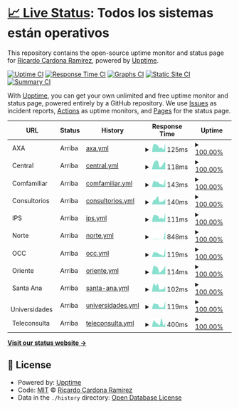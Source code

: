 # [📈 Live Status](https://ricardona.github.io/statuspage): <!--live status--> **Todos los sistemas están operativos**

This repository contains the open-source uptime monitor and status page for [Ricardo Cardona Ramirez](https://www.linkedin.com/in/ricardo-cardona-ramirez-668b4122/), powered by [Upptime](https://github.com/upptime/upptime).

[![Uptime CI](https://github.com/ricardona/statuspage/workflows/Uptime%20CI/badge.svg)](https://github.com/ricardona/statuspage/actions?query=workflow%3A%22Uptime+CI%22)
[![Response Time CI](https://github.com/ricardona/statuspage/workflows/Response%20Time%20CI/badge.svg)](https://github.com/ricardona/statuspage/actions?query=workflow%3A%22Response+Time+CI%22)
[![Graphs CI](https://github.com/ricardona/statuspage/workflows/Graphs%20CI/badge.svg)](https://github.com/ricardona/statuspage/actions?query=workflow%3A%22Graphs+CI%22)
[![Static Site CI](https://github.com/ricardona/statuspage/workflows/Static%20Site%20CI/badge.svg)](https://github.com/ricardona/statuspage/actions?query=workflow%3A%22Static+Site+CI%22)
[![Summary CI](https://github.com/ricardona/statuspage/workflows/Summary%20CI/badge.svg)](https://github.com/ricardona/statuspage/actions?query=workflow%3A%22Summary+CI%22)

With [Upptime](https://upptime.js.org), you can get your own unlimited and free uptime monitor and status page, powered entirely by a GitHub repository. We use [Issues](https://github.com/ricardona/statuspage/issues) as incident reports, [Actions](https://github.com/ricardona/statuspage/actions) as uptime monitors, and [Pages](https://ricardona.github.io/statuspage) for the status page.

<!--start: status pages-->
<!-- This summary is generated by Upptime (https://github.com/upptime/upptime) -->
<!-- Do not edit this manually, your changes will be overwritten -->
<!-- prettier-ignore -->
| URL | Status | History | Response Time | Uptime |
| --- | ------ | ------- | ------------- | ------ |
| <img alt="" src="https://favicons.githubusercontent.com/axacolpatria.imedicalcloud.net" height="13"> AXA | Arriba | [axa.yml](https://github.com/imedicalservices/statuspage/commits/HEAD/history/axa.yml) | <details><summary><img alt="Response time graph" src="./graphs/axa/response-time-week.png" height="20"> 125ms</summary><br><a href="https://status.imedicalcloud.net/history/axa"><img alt="Response time 154" src="https://img.shields.io/endpoint?url=https%3A%2F%2Fraw.githubusercontent.com%2Fimedicalservices%2Fstatuspage%2FHEAD%2Fapi%2Faxa%2Fresponse-time.json"></a><br><a href="https://status.imedicalcloud.net/history/axa"><img alt="24-hour response time 241" src="https://img.shields.io/endpoint?url=https%3A%2F%2Fraw.githubusercontent.com%2Fimedicalservices%2Fstatuspage%2FHEAD%2Fapi%2Faxa%2Fresponse-time-day.json"></a><br><a href="https://status.imedicalcloud.net/history/axa"><img alt="7-day response time 125" src="https://img.shields.io/endpoint?url=https%3A%2F%2Fraw.githubusercontent.com%2Fimedicalservices%2Fstatuspage%2FHEAD%2Fapi%2Faxa%2Fresponse-time-week.json"></a><br><a href="https://status.imedicalcloud.net/history/axa"><img alt="30-day response time 130" src="https://img.shields.io/endpoint?url=https%3A%2F%2Fraw.githubusercontent.com%2Fimedicalservices%2Fstatuspage%2FHEAD%2Fapi%2Faxa%2Fresponse-time-month.json"></a><br><a href="https://status.imedicalcloud.net/history/axa"><img alt="1-year response time 154" src="https://img.shields.io/endpoint?url=https%3A%2F%2Fraw.githubusercontent.com%2Fimedicalservices%2Fstatuspage%2FHEAD%2Fapi%2Faxa%2Fresponse-time-year.json"></a></details> | <details><summary><a href="https://status.imedicalcloud.net/history/axa">100.00%</a></summary><a href="https://status.imedicalcloud.net/history/axa"><img alt="All-time uptime 99.94%" src="https://img.shields.io/endpoint?url=https%3A%2F%2Fraw.githubusercontent.com%2Fimedicalservices%2Fstatuspage%2FHEAD%2Fapi%2Faxa%2Fuptime.json"></a><br><a href="https://status.imedicalcloud.net/history/axa"><img alt="24-hour uptime 100.00%" src="https://img.shields.io/endpoint?url=https%3A%2F%2Fraw.githubusercontent.com%2Fimedicalservices%2Fstatuspage%2FHEAD%2Fapi%2Faxa%2Fuptime-day.json"></a><br><a href="https://status.imedicalcloud.net/history/axa"><img alt="7-day uptime 100.00%" src="https://img.shields.io/endpoint?url=https%3A%2F%2Fraw.githubusercontent.com%2Fimedicalservices%2Fstatuspage%2FHEAD%2Fapi%2Faxa%2Fuptime-week.json"></a><br><a href="https://status.imedicalcloud.net/history/axa"><img alt="30-day uptime 99.94%" src="https://img.shields.io/endpoint?url=https%3A%2F%2Fraw.githubusercontent.com%2Fimedicalservices%2Fstatuspage%2FHEAD%2Fapi%2Faxa%2Fuptime-month.json"></a><br><a href="https://status.imedicalcloud.net/history/axa"><img alt="1-year uptime 99.94%" src="https://img.shields.io/endpoint?url=https%3A%2F%2Fraw.githubusercontent.com%2Fimedicalservices%2Fstatuspage%2FHEAD%2Fapi%2Faxa%2Fuptime-year.json"></a></details>
| <img alt="" src="https://favicons.githubusercontent.com/central.imedicalcloud.net" height="13"> Central | Arriba | [central.yml](https://github.com/imedicalservices/statuspage/commits/HEAD/history/central.yml) | <details><summary><img alt="Response time graph" src="./graphs/central/response-time-week.png" height="20"> 118ms</summary><br><a href="https://status.imedicalcloud.net/history/central"><img alt="Response time 154" src="https://img.shields.io/endpoint?url=https%3A%2F%2Fraw.githubusercontent.com%2Fimedicalservices%2Fstatuspage%2FHEAD%2Fapi%2Fcentral%2Fresponse-time.json"></a><br><a href="https://status.imedicalcloud.net/history/central"><img alt="24-hour response time 212" src="https://img.shields.io/endpoint?url=https%3A%2F%2Fraw.githubusercontent.com%2Fimedicalservices%2Fstatuspage%2FHEAD%2Fapi%2Fcentral%2Fresponse-time-day.json"></a><br><a href="https://status.imedicalcloud.net/history/central"><img alt="7-day response time 118" src="https://img.shields.io/endpoint?url=https%3A%2F%2Fraw.githubusercontent.com%2Fimedicalservices%2Fstatuspage%2FHEAD%2Fapi%2Fcentral%2Fresponse-time-week.json"></a><br><a href="https://status.imedicalcloud.net/history/central"><img alt="30-day response time 128" src="https://img.shields.io/endpoint?url=https%3A%2F%2Fraw.githubusercontent.com%2Fimedicalservices%2Fstatuspage%2FHEAD%2Fapi%2Fcentral%2Fresponse-time-month.json"></a><br><a href="https://status.imedicalcloud.net/history/central"><img alt="1-year response time 154" src="https://img.shields.io/endpoint?url=https%3A%2F%2Fraw.githubusercontent.com%2Fimedicalservices%2Fstatuspage%2FHEAD%2Fapi%2Fcentral%2Fresponse-time-year.json"></a></details> | <details><summary><a href="https://status.imedicalcloud.net/history/central">100.00%</a></summary><a href="https://status.imedicalcloud.net/history/central"><img alt="All-time uptime 99.98%" src="https://img.shields.io/endpoint?url=https%3A%2F%2Fraw.githubusercontent.com%2Fimedicalservices%2Fstatuspage%2FHEAD%2Fapi%2Fcentral%2Fuptime.json"></a><br><a href="https://status.imedicalcloud.net/history/central"><img alt="24-hour uptime 100.00%" src="https://img.shields.io/endpoint?url=https%3A%2F%2Fraw.githubusercontent.com%2Fimedicalservices%2Fstatuspage%2FHEAD%2Fapi%2Fcentral%2Fuptime-day.json"></a><br><a href="https://status.imedicalcloud.net/history/central"><img alt="7-day uptime 100.00%" src="https://img.shields.io/endpoint?url=https%3A%2F%2Fraw.githubusercontent.com%2Fimedicalservices%2Fstatuspage%2FHEAD%2Fapi%2Fcentral%2Fuptime-week.json"></a><br><a href="https://status.imedicalcloud.net/history/central"><img alt="30-day uptime 100.00%" src="https://img.shields.io/endpoint?url=https%3A%2F%2Fraw.githubusercontent.com%2Fimedicalservices%2Fstatuspage%2FHEAD%2Fapi%2Fcentral%2Fuptime-month.json"></a><br><a href="https://status.imedicalcloud.net/history/central"><img alt="1-year uptime 99.98%" src="https://img.shields.io/endpoint?url=https%3A%2F%2Fraw.githubusercontent.com%2Fimedicalservices%2Fstatuspage%2FHEAD%2Fapi%2Fcentral%2Fuptime-year.json"></a></details>
| <img alt="" src="https://favicons.githubusercontent.com/comfamiliar.imedicalcloud.net" height="13"> Comfamiliar | Arriba | [comfamiliar.yml](https://github.com/imedicalservices/statuspage/commits/HEAD/history/comfamiliar.yml) | <details><summary><img alt="Response time graph" src="./graphs/comfamiliar/response-time-week.png" height="20"> 143ms</summary><br><a href="https://status.imedicalcloud.net/history/comfamiliar"><img alt="Response time 159" src="https://img.shields.io/endpoint?url=https%3A%2F%2Fraw.githubusercontent.com%2Fimedicalservices%2Fstatuspage%2FHEAD%2Fapi%2Fcomfamiliar%2Fresponse-time.json"></a><br><a href="https://status.imedicalcloud.net/history/comfamiliar"><img alt="24-hour response time 270" src="https://img.shields.io/endpoint?url=https%3A%2F%2Fraw.githubusercontent.com%2Fimedicalservices%2Fstatuspage%2FHEAD%2Fapi%2Fcomfamiliar%2Fresponse-time-day.json"></a><br><a href="https://status.imedicalcloud.net/history/comfamiliar"><img alt="7-day response time 143" src="https://img.shields.io/endpoint?url=https%3A%2F%2Fraw.githubusercontent.com%2Fimedicalservices%2Fstatuspage%2FHEAD%2Fapi%2Fcomfamiliar%2Fresponse-time-week.json"></a><br><a href="https://status.imedicalcloud.net/history/comfamiliar"><img alt="30-day response time 134" src="https://img.shields.io/endpoint?url=https%3A%2F%2Fraw.githubusercontent.com%2Fimedicalservices%2Fstatuspage%2FHEAD%2Fapi%2Fcomfamiliar%2Fresponse-time-month.json"></a><br><a href="https://status.imedicalcloud.net/history/comfamiliar"><img alt="1-year response time 159" src="https://img.shields.io/endpoint?url=https%3A%2F%2Fraw.githubusercontent.com%2Fimedicalservices%2Fstatuspage%2FHEAD%2Fapi%2Fcomfamiliar%2Fresponse-time-year.json"></a></details> | <details><summary><a href="https://status.imedicalcloud.net/history/comfamiliar">100.00%</a></summary><a href="https://status.imedicalcloud.net/history/comfamiliar"><img alt="All-time uptime 99.96%" src="https://img.shields.io/endpoint?url=https%3A%2F%2Fraw.githubusercontent.com%2Fimedicalservices%2Fstatuspage%2FHEAD%2Fapi%2Fcomfamiliar%2Fuptime.json"></a><br><a href="https://status.imedicalcloud.net/history/comfamiliar"><img alt="24-hour uptime 100.00%" src="https://img.shields.io/endpoint?url=https%3A%2F%2Fraw.githubusercontent.com%2Fimedicalservices%2Fstatuspage%2FHEAD%2Fapi%2Fcomfamiliar%2Fuptime-day.json"></a><br><a href="https://status.imedicalcloud.net/history/comfamiliar"><img alt="7-day uptime 100.00%" src="https://img.shields.io/endpoint?url=https%3A%2F%2Fraw.githubusercontent.com%2Fimedicalservices%2Fstatuspage%2FHEAD%2Fapi%2Fcomfamiliar%2Fuptime-week.json"></a><br><a href="https://status.imedicalcloud.net/history/comfamiliar"><img alt="30-day uptime 100.00%" src="https://img.shields.io/endpoint?url=https%3A%2F%2Fraw.githubusercontent.com%2Fimedicalservices%2Fstatuspage%2FHEAD%2Fapi%2Fcomfamiliar%2Fuptime-month.json"></a><br><a href="https://status.imedicalcloud.net/history/comfamiliar"><img alt="1-year uptime 99.96%" src="https://img.shields.io/endpoint?url=https%3A%2F%2Fraw.githubusercontent.com%2Fimedicalservices%2Fstatuspage%2FHEAD%2Fapi%2Fcomfamiliar%2Fuptime-year.json"></a></details>
| <img alt="" src="https://favicons.githubusercontent.com/consultorios.imedicalcloud.net" height="13"> Consultorios | Arriba | [consultorios.yml](https://github.com/imedicalservices/statuspage/commits/HEAD/history/consultorios.yml) | <details><summary><img alt="Response time graph" src="./graphs/consultorios/response-time-week.png" height="20"> 140ms</summary><br><a href="https://status.imedicalcloud.net/history/consultorios"><img alt="Response time 150" src="https://img.shields.io/endpoint?url=https%3A%2F%2Fraw.githubusercontent.com%2Fimedicalservices%2Fstatuspage%2FHEAD%2Fapi%2Fconsultorios%2Fresponse-time.json"></a><br><a href="https://status.imedicalcloud.net/history/consultorios"><img alt="24-hour response time 222" src="https://img.shields.io/endpoint?url=https%3A%2F%2Fraw.githubusercontent.com%2Fimedicalservices%2Fstatuspage%2FHEAD%2Fapi%2Fconsultorios%2Fresponse-time-day.json"></a><br><a href="https://status.imedicalcloud.net/history/consultorios"><img alt="7-day response time 140" src="https://img.shields.io/endpoint?url=https%3A%2F%2Fraw.githubusercontent.com%2Fimedicalservices%2Fstatuspage%2FHEAD%2Fapi%2Fconsultorios%2Fresponse-time-week.json"></a><br><a href="https://status.imedicalcloud.net/history/consultorios"><img alt="30-day response time 130" src="https://img.shields.io/endpoint?url=https%3A%2F%2Fraw.githubusercontent.com%2Fimedicalservices%2Fstatuspage%2FHEAD%2Fapi%2Fconsultorios%2Fresponse-time-month.json"></a><br><a href="https://status.imedicalcloud.net/history/consultorios"><img alt="1-year response time 150" src="https://img.shields.io/endpoint?url=https%3A%2F%2Fraw.githubusercontent.com%2Fimedicalservices%2Fstatuspage%2FHEAD%2Fapi%2Fconsultorios%2Fresponse-time-year.json"></a></details> | <details><summary><a href="https://status.imedicalcloud.net/history/consultorios">100.00%</a></summary><a href="https://status.imedicalcloud.net/history/consultorios"><img alt="All-time uptime 99.98%" src="https://img.shields.io/endpoint?url=https%3A%2F%2Fraw.githubusercontent.com%2Fimedicalservices%2Fstatuspage%2FHEAD%2Fapi%2Fconsultorios%2Fuptime.json"></a><br><a href="https://status.imedicalcloud.net/history/consultorios"><img alt="24-hour uptime 100.00%" src="https://img.shields.io/endpoint?url=https%3A%2F%2Fraw.githubusercontent.com%2Fimedicalservices%2Fstatuspage%2FHEAD%2Fapi%2Fconsultorios%2Fuptime-day.json"></a><br><a href="https://status.imedicalcloud.net/history/consultorios"><img alt="7-day uptime 100.00%" src="https://img.shields.io/endpoint?url=https%3A%2F%2Fraw.githubusercontent.com%2Fimedicalservices%2Fstatuspage%2FHEAD%2Fapi%2Fconsultorios%2Fuptime-week.json"></a><br><a href="https://status.imedicalcloud.net/history/consultorios"><img alt="30-day uptime 100.00%" src="https://img.shields.io/endpoint?url=https%3A%2F%2Fraw.githubusercontent.com%2Fimedicalservices%2Fstatuspage%2FHEAD%2Fapi%2Fconsultorios%2Fuptime-month.json"></a><br><a href="https://status.imedicalcloud.net/history/consultorios"><img alt="1-year uptime 99.98%" src="https://img.shields.io/endpoint?url=https%3A%2F%2Fraw.githubusercontent.com%2Fimedicalservices%2Fstatuspage%2FHEAD%2Fapi%2Fconsultorios%2Fuptime-year.json"></a></details>
| <img alt="" src="https://favicons.githubusercontent.com/ips.imedicalcloud.net" height="13"> IPS | Arriba | [ips.yml](https://github.com/imedicalservices/statuspage/commits/HEAD/history/ips.yml) | <details><summary><img alt="Response time graph" src="./graphs/ips/response-time-week.png" height="20"> 111ms</summary><br><a href="https://status.imedicalcloud.net/history/ips"><img alt="Response time 142" src="https://img.shields.io/endpoint?url=https%3A%2F%2Fraw.githubusercontent.com%2Fimedicalservices%2Fstatuspage%2FHEAD%2Fapi%2Fips%2Fresponse-time.json"></a><br><a href="https://status.imedicalcloud.net/history/ips"><img alt="24-hour response time 231" src="https://img.shields.io/endpoint?url=https%3A%2F%2Fraw.githubusercontent.com%2Fimedicalservices%2Fstatuspage%2FHEAD%2Fapi%2Fips%2Fresponse-time-day.json"></a><br><a href="https://status.imedicalcloud.net/history/ips"><img alt="7-day response time 111" src="https://img.shields.io/endpoint?url=https%3A%2F%2Fraw.githubusercontent.com%2Fimedicalservices%2Fstatuspage%2FHEAD%2Fapi%2Fips%2Fresponse-time-week.json"></a><br><a href="https://status.imedicalcloud.net/history/ips"><img alt="30-day response time 121" src="https://img.shields.io/endpoint?url=https%3A%2F%2Fraw.githubusercontent.com%2Fimedicalservices%2Fstatuspage%2FHEAD%2Fapi%2Fips%2Fresponse-time-month.json"></a><br><a href="https://status.imedicalcloud.net/history/ips"><img alt="1-year response time 142" src="https://img.shields.io/endpoint?url=https%3A%2F%2Fraw.githubusercontent.com%2Fimedicalservices%2Fstatuspage%2FHEAD%2Fapi%2Fips%2Fresponse-time-year.json"></a></details> | <details><summary><a href="https://status.imedicalcloud.net/history/ips">100.00%</a></summary><a href="https://status.imedicalcloud.net/history/ips"><img alt="All-time uptime 99.90%" src="https://img.shields.io/endpoint?url=https%3A%2F%2Fraw.githubusercontent.com%2Fimedicalservices%2Fstatuspage%2FHEAD%2Fapi%2Fips%2Fuptime.json"></a><br><a href="https://status.imedicalcloud.net/history/ips"><img alt="24-hour uptime 100.00%" src="https://img.shields.io/endpoint?url=https%3A%2F%2Fraw.githubusercontent.com%2Fimedicalservices%2Fstatuspage%2FHEAD%2Fapi%2Fips%2Fuptime-day.json"></a><br><a href="https://status.imedicalcloud.net/history/ips"><img alt="7-day uptime 100.00%" src="https://img.shields.io/endpoint?url=https%3A%2F%2Fraw.githubusercontent.com%2Fimedicalservices%2Fstatuspage%2FHEAD%2Fapi%2Fips%2Fuptime-week.json"></a><br><a href="https://status.imedicalcloud.net/history/ips"><img alt="30-day uptime 99.79%" src="https://img.shields.io/endpoint?url=https%3A%2F%2Fraw.githubusercontent.com%2Fimedicalservices%2Fstatuspage%2FHEAD%2Fapi%2Fips%2Fuptime-month.json"></a><br><a href="https://status.imedicalcloud.net/history/ips"><img alt="1-year uptime 99.90%" src="https://img.shields.io/endpoint?url=https%3A%2F%2Fraw.githubusercontent.com%2Fimedicalservices%2Fstatuspage%2FHEAD%2Fapi%2Fips%2Fuptime-year.json"></a></details>
| <img alt="" src="https://favicons.githubusercontent.com/norte.imedicalcloud.net" height="13"> Norte | Arriba | [norte.yml](https://github.com/imedicalservices/statuspage/commits/HEAD/history/norte.yml) | <details><summary><img alt="Response time graph" src="./graphs/norte/response-time-week.png" height="20"> 848ms</summary><br><a href="https://status.imedicalcloud.net/history/norte"><img alt="Response time 208" src="https://img.shields.io/endpoint?url=https%3A%2F%2Fraw.githubusercontent.com%2Fimedicalservices%2Fstatuspage%2FHEAD%2Fapi%2Fnorte%2Fresponse-time.json"></a><br><a href="https://status.imedicalcloud.net/history/norte"><img alt="24-hour response time 212" src="https://img.shields.io/endpoint?url=https%3A%2F%2Fraw.githubusercontent.com%2Fimedicalservices%2Fstatuspage%2FHEAD%2Fapi%2Fnorte%2Fresponse-time-day.json"></a><br><a href="https://status.imedicalcloud.net/history/norte"><img alt="7-day response time 848" src="https://img.shields.io/endpoint?url=https%3A%2F%2Fraw.githubusercontent.com%2Fimedicalservices%2Fstatuspage%2FHEAD%2Fapi%2Fnorte%2Fresponse-time-week.json"></a><br><a href="https://status.imedicalcloud.net/history/norte"><img alt="30-day response time 279" src="https://img.shields.io/endpoint?url=https%3A%2F%2Fraw.githubusercontent.com%2Fimedicalservices%2Fstatuspage%2FHEAD%2Fapi%2Fnorte%2Fresponse-time-month.json"></a><br><a href="https://status.imedicalcloud.net/history/norte"><img alt="1-year response time 208" src="https://img.shields.io/endpoint?url=https%3A%2F%2Fraw.githubusercontent.com%2Fimedicalservices%2Fstatuspage%2FHEAD%2Fapi%2Fnorte%2Fresponse-time-year.json"></a></details> | <details><summary><a href="https://status.imedicalcloud.net/history/norte">100.00%</a></summary><a href="https://status.imedicalcloud.net/history/norte"><img alt="All-time uptime 99.98%" src="https://img.shields.io/endpoint?url=https%3A%2F%2Fraw.githubusercontent.com%2Fimedicalservices%2Fstatuspage%2FHEAD%2Fapi%2Fnorte%2Fuptime.json"></a><br><a href="https://status.imedicalcloud.net/history/norte"><img alt="24-hour uptime 100.00%" src="https://img.shields.io/endpoint?url=https%3A%2F%2Fraw.githubusercontent.com%2Fimedicalservices%2Fstatuspage%2FHEAD%2Fapi%2Fnorte%2Fuptime-day.json"></a><br><a href="https://status.imedicalcloud.net/history/norte"><img alt="7-day uptime 100.00%" src="https://img.shields.io/endpoint?url=https%3A%2F%2Fraw.githubusercontent.com%2Fimedicalservices%2Fstatuspage%2FHEAD%2Fapi%2Fnorte%2Fuptime-week.json"></a><br><a href="https://status.imedicalcloud.net/history/norte"><img alt="30-day uptime 100.00%" src="https://img.shields.io/endpoint?url=https%3A%2F%2Fraw.githubusercontent.com%2Fimedicalservices%2Fstatuspage%2FHEAD%2Fapi%2Fnorte%2Fuptime-month.json"></a><br><a href="https://status.imedicalcloud.net/history/norte"><img alt="1-year uptime 99.98%" src="https://img.shields.io/endpoint?url=https%3A%2F%2Fraw.githubusercontent.com%2Fimedicalservices%2Fstatuspage%2FHEAD%2Fapi%2Fnorte%2Fuptime-year.json"></a></details>
| <img alt="" src="https://favicons.githubusercontent.com/occ.imedicalcloud.net" height="13"> OCC | Arriba | [occ.yml](https://github.com/imedicalservices/statuspage/commits/HEAD/history/occ.yml) | <details><summary><img alt="Response time graph" src="./graphs/occ/response-time-week.png" height="20"> 119ms</summary><br><a href="https://status.imedicalcloud.net/history/occ"><img alt="Response time 136" src="https://img.shields.io/endpoint?url=https%3A%2F%2Fraw.githubusercontent.com%2Fimedicalservices%2Fstatuspage%2FHEAD%2Fapi%2Focc%2Fresponse-time.json"></a><br><a href="https://status.imedicalcloud.net/history/occ"><img alt="24-hour response time 214" src="https://img.shields.io/endpoint?url=https%3A%2F%2Fraw.githubusercontent.com%2Fimedicalservices%2Fstatuspage%2FHEAD%2Fapi%2Focc%2Fresponse-time-day.json"></a><br><a href="https://status.imedicalcloud.net/history/occ"><img alt="7-day response time 119" src="https://img.shields.io/endpoint?url=https%3A%2F%2Fraw.githubusercontent.com%2Fimedicalservices%2Fstatuspage%2FHEAD%2Fapi%2Focc%2Fresponse-time-week.json"></a><br><a href="https://status.imedicalcloud.net/history/occ"><img alt="30-day response time 113" src="https://img.shields.io/endpoint?url=https%3A%2F%2Fraw.githubusercontent.com%2Fimedicalservices%2Fstatuspage%2FHEAD%2Fapi%2Focc%2Fresponse-time-month.json"></a><br><a href="https://status.imedicalcloud.net/history/occ"><img alt="1-year response time 136" src="https://img.shields.io/endpoint?url=https%3A%2F%2Fraw.githubusercontent.com%2Fimedicalservices%2Fstatuspage%2FHEAD%2Fapi%2Focc%2Fresponse-time-year.json"></a></details> | <details><summary><a href="https://status.imedicalcloud.net/history/occ">100.00%</a></summary><a href="https://status.imedicalcloud.net/history/occ"><img alt="All-time uptime 99.96%" src="https://img.shields.io/endpoint?url=https%3A%2F%2Fraw.githubusercontent.com%2Fimedicalservices%2Fstatuspage%2FHEAD%2Fapi%2Focc%2Fuptime.json"></a><br><a href="https://status.imedicalcloud.net/history/occ"><img alt="24-hour uptime 100.00%" src="https://img.shields.io/endpoint?url=https%3A%2F%2Fraw.githubusercontent.com%2Fimedicalservices%2Fstatuspage%2FHEAD%2Fapi%2Focc%2Fuptime-day.json"></a><br><a href="https://status.imedicalcloud.net/history/occ"><img alt="7-day uptime 100.00%" src="https://img.shields.io/endpoint?url=https%3A%2F%2Fraw.githubusercontent.com%2Fimedicalservices%2Fstatuspage%2FHEAD%2Fapi%2Focc%2Fuptime-week.json"></a><br><a href="https://status.imedicalcloud.net/history/occ"><img alt="30-day uptime 100.00%" src="https://img.shields.io/endpoint?url=https%3A%2F%2Fraw.githubusercontent.com%2Fimedicalservices%2Fstatuspage%2FHEAD%2Fapi%2Focc%2Fuptime-month.json"></a><br><a href="https://status.imedicalcloud.net/history/occ"><img alt="1-year uptime 99.96%" src="https://img.shields.io/endpoint?url=https%3A%2F%2Fraw.githubusercontent.com%2Fimedicalservices%2Fstatuspage%2FHEAD%2Fapi%2Focc%2Fuptime-year.json"></a></details>
| <img alt="" src="https://favicons.githubusercontent.com/oriente.imedicalcloud.net" height="13"> Oriente | Arriba | [oriente.yml](https://github.com/imedicalservices/statuspage/commits/HEAD/history/oriente.yml) | <details><summary><img alt="Response time graph" src="./graphs/oriente/response-time-week.png" height="20"> 114ms</summary><br><a href="https://status.imedicalcloud.net/history/oriente"><img alt="Response time 138" src="https://img.shields.io/endpoint?url=https%3A%2F%2Fraw.githubusercontent.com%2Fimedicalservices%2Fstatuspage%2FHEAD%2Fapi%2Foriente%2Fresponse-time.json"></a><br><a href="https://status.imedicalcloud.net/history/oriente"><img alt="24-hour response time 219" src="https://img.shields.io/endpoint?url=https%3A%2F%2Fraw.githubusercontent.com%2Fimedicalservices%2Fstatuspage%2FHEAD%2Fapi%2Foriente%2Fresponse-time-day.json"></a><br><a href="https://status.imedicalcloud.net/history/oriente"><img alt="7-day response time 114" src="https://img.shields.io/endpoint?url=https%3A%2F%2Fraw.githubusercontent.com%2Fimedicalservices%2Fstatuspage%2FHEAD%2Fapi%2Foriente%2Fresponse-time-week.json"></a><br><a href="https://status.imedicalcloud.net/history/oriente"><img alt="30-day response time 118" src="https://img.shields.io/endpoint?url=https%3A%2F%2Fraw.githubusercontent.com%2Fimedicalservices%2Fstatuspage%2FHEAD%2Fapi%2Foriente%2Fresponse-time-month.json"></a><br><a href="https://status.imedicalcloud.net/history/oriente"><img alt="1-year response time 138" src="https://img.shields.io/endpoint?url=https%3A%2F%2Fraw.githubusercontent.com%2Fimedicalservices%2Fstatuspage%2FHEAD%2Fapi%2Foriente%2Fresponse-time-year.json"></a></details> | <details><summary><a href="https://status.imedicalcloud.net/history/oriente">100.00%</a></summary><a href="https://status.imedicalcloud.net/history/oriente"><img alt="All-time uptime 99.87%" src="https://img.shields.io/endpoint?url=https%3A%2F%2Fraw.githubusercontent.com%2Fimedicalservices%2Fstatuspage%2FHEAD%2Fapi%2Foriente%2Fuptime.json"></a><br><a href="https://status.imedicalcloud.net/history/oriente"><img alt="24-hour uptime 100.00%" src="https://img.shields.io/endpoint?url=https%3A%2F%2Fraw.githubusercontent.com%2Fimedicalservices%2Fstatuspage%2FHEAD%2Fapi%2Foriente%2Fuptime-day.json"></a><br><a href="https://status.imedicalcloud.net/history/oriente"><img alt="7-day uptime 100.00%" src="https://img.shields.io/endpoint?url=https%3A%2F%2Fraw.githubusercontent.com%2Fimedicalservices%2Fstatuspage%2FHEAD%2Fapi%2Foriente%2Fuptime-week.json"></a><br><a href="https://status.imedicalcloud.net/history/oriente"><img alt="30-day uptime 100.00%" src="https://img.shields.io/endpoint?url=https%3A%2F%2Fraw.githubusercontent.com%2Fimedicalservices%2Fstatuspage%2FHEAD%2Fapi%2Foriente%2Fuptime-month.json"></a><br><a href="https://status.imedicalcloud.net/history/oriente"><img alt="1-year uptime 99.87%" src="https://img.shields.io/endpoint?url=https%3A%2F%2Fraw.githubusercontent.com%2Fimedicalservices%2Fstatuspage%2FHEAD%2Fapi%2Foriente%2Fuptime-year.json"></a></details>
| <img alt="" src="https://favicons.githubusercontent.com/santaana.imedicalcloud.net" height="13"> Santa Ana | Arriba | [santa-ana.yml](https://github.com/imedicalservices/statuspage/commits/HEAD/history/santa-ana.yml) | <details><summary><img alt="Response time graph" src="./graphs/santa-ana/response-time-week.png" height="20"> 102ms</summary><br><a href="https://status.imedicalcloud.net/history/santa-ana"><img alt="Response time 123" src="https://img.shields.io/endpoint?url=https%3A%2F%2Fraw.githubusercontent.com%2Fimedicalservices%2Fstatuspage%2FHEAD%2Fapi%2Fsanta-ana%2Fresponse-time.json"></a><br><a href="https://status.imedicalcloud.net/history/santa-ana"><img alt="24-hour response time 205" src="https://img.shields.io/endpoint?url=https%3A%2F%2Fraw.githubusercontent.com%2Fimedicalservices%2Fstatuspage%2FHEAD%2Fapi%2Fsanta-ana%2Fresponse-time-day.json"></a><br><a href="https://status.imedicalcloud.net/history/santa-ana"><img alt="7-day response time 102" src="https://img.shields.io/endpoint?url=https%3A%2F%2Fraw.githubusercontent.com%2Fimedicalservices%2Fstatuspage%2FHEAD%2Fapi%2Fsanta-ana%2Fresponse-time-week.json"></a><br><a href="https://status.imedicalcloud.net/history/santa-ana"><img alt="30-day response time 104" src="https://img.shields.io/endpoint?url=https%3A%2F%2Fraw.githubusercontent.com%2Fimedicalservices%2Fstatuspage%2FHEAD%2Fapi%2Fsanta-ana%2Fresponse-time-month.json"></a><br><a href="https://status.imedicalcloud.net/history/santa-ana"><img alt="1-year response time 123" src="https://img.shields.io/endpoint?url=https%3A%2F%2Fraw.githubusercontent.com%2Fimedicalservices%2Fstatuspage%2FHEAD%2Fapi%2Fsanta-ana%2Fresponse-time-year.json"></a></details> | <details><summary><a href="https://status.imedicalcloud.net/history/santa-ana">100.00%</a></summary><a href="https://status.imedicalcloud.net/history/santa-ana"><img alt="All-time uptime 99.96%" src="https://img.shields.io/endpoint?url=https%3A%2F%2Fraw.githubusercontent.com%2Fimedicalservices%2Fstatuspage%2FHEAD%2Fapi%2Fsanta-ana%2Fuptime.json"></a><br><a href="https://status.imedicalcloud.net/history/santa-ana"><img alt="24-hour uptime 100.00%" src="https://img.shields.io/endpoint?url=https%3A%2F%2Fraw.githubusercontent.com%2Fimedicalservices%2Fstatuspage%2FHEAD%2Fapi%2Fsanta-ana%2Fuptime-day.json"></a><br><a href="https://status.imedicalcloud.net/history/santa-ana"><img alt="7-day uptime 100.00%" src="https://img.shields.io/endpoint?url=https%3A%2F%2Fraw.githubusercontent.com%2Fimedicalservices%2Fstatuspage%2FHEAD%2Fapi%2Fsanta-ana%2Fuptime-week.json"></a><br><a href="https://status.imedicalcloud.net/history/santa-ana"><img alt="30-day uptime 100.00%" src="https://img.shields.io/endpoint?url=https%3A%2F%2Fraw.githubusercontent.com%2Fimedicalservices%2Fstatuspage%2FHEAD%2Fapi%2Fsanta-ana%2Fuptime-month.json"></a><br><a href="https://status.imedicalcloud.net/history/santa-ana"><img alt="1-year uptime 99.96%" src="https://img.shields.io/endpoint?url=https%3A%2F%2Fraw.githubusercontent.com%2Fimedicalservices%2Fstatuspage%2FHEAD%2Fapi%2Fsanta-ana%2Fuptime-year.json"></a></details>
| <img alt="" src="https://favicons.githubusercontent.com/universidades.imedicalcloud.net" height="13"> Universidades | Arriba | [universidades.yml](https://github.com/imedicalservices/statuspage/commits/HEAD/history/universidades.yml) | <details><summary><img alt="Response time graph" src="./graphs/universidades/response-time-week.png" height="20"> 119ms</summary><br><a href="https://status.imedicalcloud.net/history/universidades"><img alt="Response time 139" src="https://img.shields.io/endpoint?url=https%3A%2F%2Fraw.githubusercontent.com%2Fimedicalservices%2Fstatuspage%2FHEAD%2Fapi%2Funiversidades%2Fresponse-time.json"></a><br><a href="https://status.imedicalcloud.net/history/universidades"><img alt="24-hour response time 213" src="https://img.shields.io/endpoint?url=https%3A%2F%2Fraw.githubusercontent.com%2Fimedicalservices%2Fstatuspage%2FHEAD%2Fapi%2Funiversidades%2Fresponse-time-day.json"></a><br><a href="https://status.imedicalcloud.net/history/universidades"><img alt="7-day response time 119" src="https://img.shields.io/endpoint?url=https%3A%2F%2Fraw.githubusercontent.com%2Fimedicalservices%2Fstatuspage%2FHEAD%2Fapi%2Funiversidades%2Fresponse-time-week.json"></a><br><a href="https://status.imedicalcloud.net/history/universidades"><img alt="30-day response time 110" src="https://img.shields.io/endpoint?url=https%3A%2F%2Fraw.githubusercontent.com%2Fimedicalservices%2Fstatuspage%2FHEAD%2Fapi%2Funiversidades%2Fresponse-time-month.json"></a><br><a href="https://status.imedicalcloud.net/history/universidades"><img alt="1-year response time 139" src="https://img.shields.io/endpoint?url=https%3A%2F%2Fraw.githubusercontent.com%2Fimedicalservices%2Fstatuspage%2FHEAD%2Fapi%2Funiversidades%2Fresponse-time-year.json"></a></details> | <details><summary><a href="https://status.imedicalcloud.net/history/universidades">100.00%</a></summary><a href="https://status.imedicalcloud.net/history/universidades"><img alt="All-time uptime 99.98%" src="https://img.shields.io/endpoint?url=https%3A%2F%2Fraw.githubusercontent.com%2Fimedicalservices%2Fstatuspage%2FHEAD%2Fapi%2Funiversidades%2Fuptime.json"></a><br><a href="https://status.imedicalcloud.net/history/universidades"><img alt="24-hour uptime 100.00%" src="https://img.shields.io/endpoint?url=https%3A%2F%2Fraw.githubusercontent.com%2Fimedicalservices%2Fstatuspage%2FHEAD%2Fapi%2Funiversidades%2Fuptime-day.json"></a><br><a href="https://status.imedicalcloud.net/history/universidades"><img alt="7-day uptime 100.00%" src="https://img.shields.io/endpoint?url=https%3A%2F%2Fraw.githubusercontent.com%2Fimedicalservices%2Fstatuspage%2FHEAD%2Fapi%2Funiversidades%2Fuptime-week.json"></a><br><a href="https://status.imedicalcloud.net/history/universidades"><img alt="30-day uptime 100.00%" src="https://img.shields.io/endpoint?url=https%3A%2F%2Fraw.githubusercontent.com%2Fimedicalservices%2Fstatuspage%2FHEAD%2Fapi%2Funiversidades%2Fuptime-month.json"></a><br><a href="https://status.imedicalcloud.net/history/universidades"><img alt="1-year uptime 99.98%" src="https://img.shields.io/endpoint?url=https%3A%2F%2Fraw.githubusercontent.com%2Fimedicalservices%2Fstatuspage%2FHEAD%2Fapi%2Funiversidades%2Fuptime-year.json"></a></details>
| <img alt="" src="https://favicons.githubusercontent.com/null" height="13"> Teleconsulta | Arriba | [teleconsulta.yml](https://github.com/imedicalservices/statuspage/commits/HEAD/history/teleconsulta.yml) | <details><summary><img alt="Response time graph" src="./graphs/teleconsulta/response-time-week.png" height="20"> 400ms</summary><br><a href="https://status.imedicalcloud.net/history/teleconsulta"><img alt="Response time 399" src="https://img.shields.io/endpoint?url=https%3A%2F%2Fraw.githubusercontent.com%2Fimedicalservices%2Fstatuspage%2FHEAD%2Fapi%2Fteleconsulta%2Fresponse-time.json"></a><br><a href="https://status.imedicalcloud.net/history/teleconsulta"><img alt="24-hour response time 402" src="https://img.shields.io/endpoint?url=https%3A%2F%2Fraw.githubusercontent.com%2Fimedicalservices%2Fstatuspage%2FHEAD%2Fapi%2Fteleconsulta%2Fresponse-time-day.json"></a><br><a href="https://status.imedicalcloud.net/history/teleconsulta"><img alt="7-day response time 400" src="https://img.shields.io/endpoint?url=https%3A%2F%2Fraw.githubusercontent.com%2Fimedicalservices%2Fstatuspage%2FHEAD%2Fapi%2Fteleconsulta%2Fresponse-time-week.json"></a><br><a href="https://status.imedicalcloud.net/history/teleconsulta"><img alt="30-day response time 359" src="https://img.shields.io/endpoint?url=https%3A%2F%2Fraw.githubusercontent.com%2Fimedicalservices%2Fstatuspage%2FHEAD%2Fapi%2Fteleconsulta%2Fresponse-time-month.json"></a><br><a href="https://status.imedicalcloud.net/history/teleconsulta"><img alt="1-year response time 399" src="https://img.shields.io/endpoint?url=https%3A%2F%2Fraw.githubusercontent.com%2Fimedicalservices%2Fstatuspage%2FHEAD%2Fapi%2Fteleconsulta%2Fresponse-time-year.json"></a></details> | <details><summary><a href="https://status.imedicalcloud.net/history/teleconsulta">100.00%</a></summary><a href="https://status.imedicalcloud.net/history/teleconsulta"><img alt="All-time uptime 100.00%" src="https://img.shields.io/endpoint?url=https%3A%2F%2Fraw.githubusercontent.com%2Fimedicalservices%2Fstatuspage%2FHEAD%2Fapi%2Fteleconsulta%2Fuptime.json"></a><br><a href="https://status.imedicalcloud.net/history/teleconsulta"><img alt="24-hour uptime 100.00%" src="https://img.shields.io/endpoint?url=https%3A%2F%2Fraw.githubusercontent.com%2Fimedicalservices%2Fstatuspage%2FHEAD%2Fapi%2Fteleconsulta%2Fuptime-day.json"></a><br><a href="https://status.imedicalcloud.net/history/teleconsulta"><img alt="7-day uptime 100.00%" src="https://img.shields.io/endpoint?url=https%3A%2F%2Fraw.githubusercontent.com%2Fimedicalservices%2Fstatuspage%2FHEAD%2Fapi%2Fteleconsulta%2Fuptime-week.json"></a><br><a href="https://status.imedicalcloud.net/history/teleconsulta"><img alt="30-day uptime 100.00%" src="https://img.shields.io/endpoint?url=https%3A%2F%2Fraw.githubusercontent.com%2Fimedicalservices%2Fstatuspage%2FHEAD%2Fapi%2Fteleconsulta%2Fuptime-month.json"></a><br><a href="https://status.imedicalcloud.net/history/teleconsulta"><img alt="1-year uptime 100.00%" src="https://img.shields.io/endpoint?url=https%3A%2F%2Fraw.githubusercontent.com%2Fimedicalservices%2Fstatuspage%2FHEAD%2Fapi%2Fteleconsulta%2Fuptime-year.json"></a></details>

<!--end: status pages-->

[**Visit our status website →**](https://ricardona.github.io/statuspage)

## 📄 License

- Powered by: [Upptime](https://github.com/upptime/upptime)
- Code: [MIT](./LICENSE) © [Ricardo Cardona Ramirez](https://www.linkedin.com/in/ricardo-cardona-ramirez-668b4122/)
- Data in the `./history` directory: [Open Database License](https://opendatacommons.org/licenses/odbl/1-0/)
